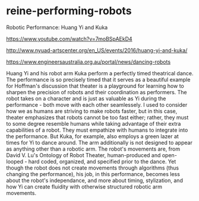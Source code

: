 # reine-performing-robots


Robotic Performance: Huang Yi and Kuka


https://www.youtube.com/watch?v=7moBSpAEkD4

http://www.nyuad-artscenter.org/en_US/events/2016/huang-yi-and-kuka/

https://www.engineersaustralia.org.au/portal/news/dancing-robots


Huang Yi and his robot arm Kuka perform a perfectly timed theatrical dance. The performance is so precisely timed that it serves as a beautiful example for Hoffman's discussion that theater is a playground for learning how to sharpen the precision of robots and their coordination as performers. The robot takes on a character and is just as valuable as Yi during the performance - both move with each other seamlessely. I used to consider how we as humans are striving to make robots faster, but in this case, theater emphasizes that robots cannot be too fast either; rather, they must to some degree resemble humans while taking advantage of their extra capabilities of a robot. They must empathize with humans to integrate into the performance. But Kuka, for example, also employs a green lazer at times for Yi to dance around. The arm additionally is not designed to appear as anything other than a robotic arm. The robot's movements are, from David V. Lu's Ontology of Robot Theater, human-produced and open-looped - hard coded, organized, and specified prior to the dance. Yet though the robot does not create movements through algorithms (thus changing the performance), his job, in this performance, becomes less about the robot's independance, and more about timing, stylization, and how Yi can create fluidity with otherwise structured robotic arm movements.
